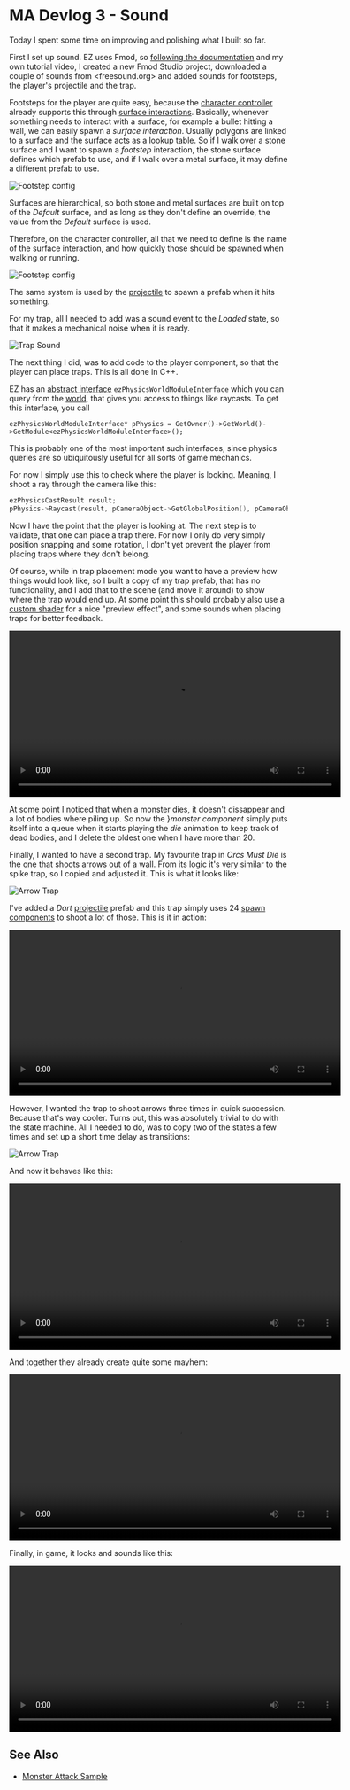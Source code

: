 # MA Devlog 3 - Sound

Today I spent some time on improving and polishing what I built so far.

First I set up sound. EZ uses Fmod, so [following the documentation](../../docs/sound/fmod-overview.md) and my own tutorial video, I created a new Fmod Studio project, downloaded a couple of sounds from <freesound.org> and added sounds for footsteps, the player's projectile and the trap.

Footsteps for the player are quite easy, because the [character controller](../../docs/physics/jolt/special/jolt-character-controller.md) already supports this through [surface interactions](../../docs/materials/surfaces.md). Basically, whenever something needs to interact with a surface, for example a bullet hitting a wall, we can easily spawn a *surface interaction*. Usually polygons are linked to a surface and the surface acts as a lookup table. So if I walk over a stone surface and I want to spawn a *footstep* interaction, the stone surface defines which prefab to use, and if I walk over a metal surface, it may define a different prefab to use.

![Footstep config](media/devlog3/ma-dl3-image1.png)

Surfaces are hierarchical, so both stone and metal surfaces are built on top of the *Default* surface, and as long as they don't define an override, the value from the *Default* surface is used.

Therefore, on the character controller, all that we need to define is the name of the surface interaction, and how quickly those should be spawned when walking or running.

![Footstep config](media/devlog3/ma-dl3-image2.png)

The same system is used by the [projectile](../../docs/gameplay/projectile-component.md) to spawn a prefab when it hits something.

For my trap, all I needed to add was a sound event to the *Loaded* state, so that it makes a mechanical noise when it is ready.

![Trap Sound](media/devlog3/ma-dl3-image3.png)

The next thing I did, was to add code to the player component, so that the player can place traps. This is all done in C++.

EZ has an [abstract interface](../../docs/runtime/configuration/interfaces.md) `ezPhysicsWorldModuleInterface` which you can query from the [world](../../docs/runtime/world/world-overview.md), that gives you access to things like raycasts. To get this interface, you call

`ezPhysicsWorldModuleInterface* pPhysics = GetOwner()->GetWorld()->GetModule<ezPhysicsWorldModuleInterface>();`

This is probably one of the most important such interfaces, since physics queries are so ubiquitously useful for all sorts of game mechanics.

For now I simply use this to check where the player is looking. Meaning, I shoot a ray through the camera like this:

```cpp
ezPhysicsCastResult result;
pPhysics->Raycast(result, pCameraObject->GetGlobalPosition(), pCameraObject->GetGlobalDirForwards(), 10.0f, params);
```

Now I have the point that the player is looking at. The next step is to validate, that one can place a trap there. For now I only do very simply position snapping and some rotation, I don't yet prevent the player from placing traps where they don't belong.

Of course, while in trap placement mode you want to have a preview how things would look like, so I built a copy of my trap prefab, that has no functionality, and I add that to the scene (and move it around) to show where the trap would end up. At some point this should probably also use a [custom shader](../../docs/graphics/shaders/shaders-overview.md) for a nice "preview effect", and some sounds when placing traps for better feedback.

<video src="media/devlog3/ma-dl3-TrapPlacement.mp4" width=600 controls></video>

At some point I noticed that when a monster dies, it doesn't dissappear and a lot of bodies where piling up. So now the }*monster component* simply puts itself into a queue when it starts playing the *die* animation to keep track of dead bodies, and I delete the oldest one when I have more than 20.

Finally, I wanted to have a second trap. My favourite trap in *Orcs Must Die* is the one that shoots arrows out of a wall. From its logic it's very similar to the spike trap, so I copied and adjusted it. This is what it looks like:

![Arrow Trap](media/devlog3/ma-dl3-image4.png)

I've added a *Dart* [projectile](../../docs/gameplay/projectile-component.md) prefab and this trap simply uses 24 [spawn components](../../docs/gameplay/spawn-component.md) to shoot a lot of those. This is it in action:

<video src="media/devlog3/ma-dl3-ArrowTrap.mp4" width=600 controls></video>

However, I wanted the trap to shoot arrows three times in quick succession. Because that's way cooler. Turns out, this was absolutely trivial to do with the state machine. All I needed to do, was to copy two of the states a few times and set up a short time delay as transitions:

![Arrow Trap](media/devlog3/ma-dl3-image5.png)

And now it behaves like this:

<video src="media/devlog3/ma-dl3-ArrowTrap2.mp4" width=600 controls></video>

And together they already create quite some mayhem:

<video src="media/devlog3/ma-dl3-Gameplay.mp4" width=600 controls></video>

Finally, in game,  it looks and sounds like this:

<video src="media/devlog3/ma-dl3-Gameplay2.mp4" width=600 controls></video>

## See Also

* [Monster Attack Sample](monster-attack.md)